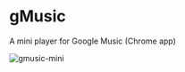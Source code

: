 gMusic
======

A mini player for Google Music (Chrome app)

![gmusic-mini](https://cloud.githubusercontent.com/assets/7570412/2969081/48c6ca58-db49-11e3-8305-b120ceba1c9b.png)
